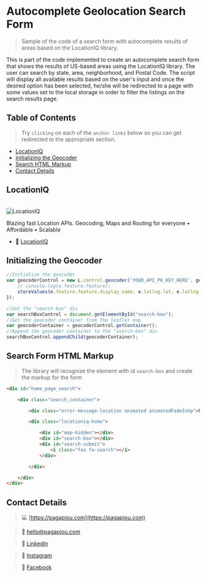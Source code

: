 # Autocomplete Geolocation Search Form 

> Sample of the code of a search form with autocomplete results of areas based on the LocationIQ library.

This is part of the code implemented to create an autocomplete search form that shows the results of US-based areas using the LocationIQ library. The user can search by state, area, neighborhood, and Postal Code. The script will display all available results based on the user's input and once the desired option has been selected, he/she will be redirected to a page with some values set to the local storage in order to filter the listings on the search results page.


## Table of Contents


> Try `clicking` on each of the `anchor links` below so you can get redirected to the appropriate section.

- [LocationIQ](#locationiq)
- [Initializing the Geocoder](#initializing-the-geocoder)
- [Search HTML Markup](#search-html-markup)
- [Contact Details](#contact-details)


## LocationIQ

<br/>
<img src="https://locationiq.com/static/v2/images/logo.png" title="LocationIQ" alt="LocationIQ">

Blazing fast Location APIs. Geocoding, Maps and Routing for everyone • Affordable • Scalable

- :link: [LocationIQ](https://locationiq.com/)


## Initializing the Geocoder


```javascript
//Initialize the geocoder 
var geocoderControl = new L.control.geocoder('YOUR_API_PK_KEY_HERE', geocoderControlOptions).addTo(map).on('select', function (e) {
    // console.log(e.feature.feature);
    storeValues(e.feature.feature.display_name, e.latlng.lat, e.latlng.lng, e.feature.feature.display_place, e.feature.feature.address.city, e.feature.feature.address.state);
});

//Get the "search-box" div
var searchBoxControl = document.getElementById("search-box");
//Get the geocoder container from the leaflet map
var geocoderContainer = geocoderControl.getContainer();
//Append the geocoder container to the "search-box" div
searchBoxControl.appendChild(geocoderContainer);  
```


## Search Form HTML Markup


> The library will recognize the element with id `search-box` and create the markup for the form


```html
<div id="home_page_search">

	<div class="search_container">

		<div class="error-message-location animated animatedFadeInUp">Please enter a valid US address!</div>

		<div class="locationiq-home">

			<div id="map-hidden"></div>
			<div id="search-box"></div>
			<div id="search-submit">
				<i class="fas fa-search"></i>
			</div>

		</div>

	</div>
</div> 
```


## Contact Details


> :computer: [https://pagapiou.com](https://pagapiou.com)

> :email: [hello@pagapiou.com](mailto:hello@pagapiou.com)

> :iphone: [LinkedIn](https://www.linkedin.com/in/agapiou/)

> :iphone: [Instagram](https://www.instagram.com/panos_agapiou/)

> :iphone: [Facebook](https://www.facebook.com/panagiotis.agapiou)
